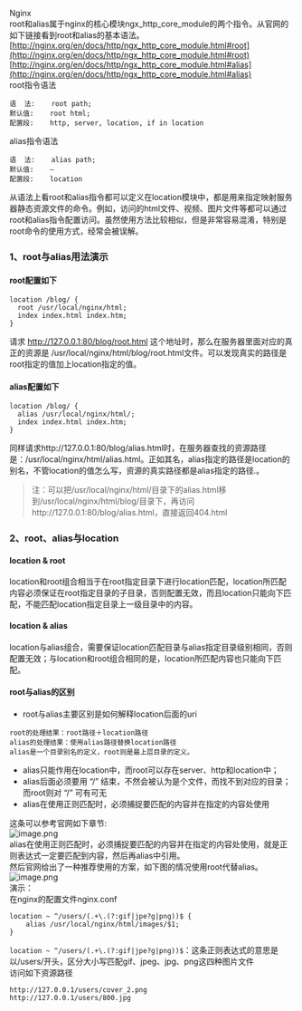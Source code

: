Nginx <br />root和alias属于nginx的核心模块ngx_http_core_module的两个指令。从官网的如下链接看到root和alias的基本语法。<br />[http://nginx.org/en/docs/http/ngx_http_core_module.html#root](http://nginx.org/en/docs/http/ngx_http_core_module.html#root)<br />[http://nginx.org/en/docs/http/ngx_http_core_module.html#alias](http://nginx.org/en/docs/http/ngx_http_core_module.html#alias)<br />root指令语法
```
语  法:    root path;
默认值:    root html;
配置段:    http, server, location, if in location
```
alias指令语法
```
语  法:    alias path;
默认值:    —
配置段:    location
```
从语法上看root和alias指令都可以定义在location模块中，都是用来指定映射服务器静态资源文件的命令。例如，访问的html文件、视频、图片文件等都可以通过root和alias指令配置访问。虽然使用方法比较相似，但是非常容易混淆，特别是root命令的使用方式，经常会被误解。
<a name="K5eIB"></a>
### 1、root与alias用法演示
<a name="aEETd"></a>
#### root配置如下
```nginx
location /blog/ {
  root /usr/local/nginx/html;
  index index.html index.htm;
}
```
请求 http://127.0.0.1:80/blog/root.html 这个地址时，那么在服务器里面对应的真正的资源是 /usr/local/nginx/html/blog/root.html文件。可以发现真实的路径是root指定的值加上location指定的值。
<a name="mPKcj"></a>
#### alias配置如下
```nginx
location /blog/ {
  alias /usr/local/nginx/html/;
  index index.html index.htm;
}
```
同样请求http://127.0.0.1:80/blog/alias.html时，在服务器查找的资源路径是：/usr/local/nginx/html/alias.html。正如其名，alias指定的路径是location的别名，不管location的值怎么写，资源的真实路径都是alias指定的路径.。
> 注：可以把/usr/local/nginx/html/目录下的alias.html移到/usr/local/nginx/html/blog/目录下，再访问http://127.0.0.1:80/blog/alias.html，直接返回404.html

<a name="663e0aac"></a>
### 2、root、alias与location
<a name="4OXhQ"></a>
#### location & root
location和root组合相当于在root指定目录下进行location匹配，location所匹配内容必须保证在root指定目录的子目录，否则配置无效，而且location只能向下匹配，不能匹配location指定目录上一级目录中的内容。
<a name="g5MMw"></a>
#### location & alias
location与alias组合，需要保证location匹配目录与alias指定目录级别相同，否则配置无效；与location和root组合相同的是，location所匹配内容也只能向下匹配。
<a name="khInZ"></a>
#### root与alias的区别

- root与alias主要区别是如何解释location后面的uri
```
root的处理结果：root路径＋location路径
alias的处理结果：使用alias路径替换location路径
alias是一个目录别名的定义，root则是最上层目录的定义。
```

- alias只能作用在location中，而root可以存在server、http和location中；
- alias后面必须要用 “/” 结束，不然会被认为是个文件，而找不到对应的目录；而root则对 “/” 可有可无
- alias在使用正则匹配时，必须捕捉要匹配的内容并在指定的内容处使用

这条可以参考官网如下章节:<br />![image.png](https://cdn.nlark.com/yuque/0/2020/png/396745/1600615723447-8646f69a-b378-497e-be3e-03215363f170.png#height=121&id=lkSeQ&originHeight=363&originWidth=2265&originalType=binary&ratio=1&rotation=0&showTitle=false&size=78037&status=done&style=shadow&title=&width=755)<br />alias在使用正则匹配时，必须捕捉要匹配的内容并在指定的内容处使用，就是正则表达式一定要匹配到内容，然后再alias中引用。<br />然后官网给出了一种推荐使用的方案，如下图的情况使用root代替alias。<br />![image.png](https://cdn.nlark.com/yuque/0/2020/png/396745/1600615781510-44ef2f9c-cf77-443c-9e37-7ac2b5245ed9.png#height=322&id=Bxbih&originHeight=965&originWidth=2263&originalType=binary&ratio=1&rotation=0&showTitle=false&size=159862&status=done&style=shadow&title=&width=754.3333333333334)<br />演示：<br />在nginx的配置文件nginx.conf
```nginx
location ~ ^/users/(.+\.(?:gif|jpe?g|png))$ {
    alias /usr/local/nginx/html/images/$1;
}
```
`location ~ ^/users/(.+\.(?:gif|jpe?g|png))$`：这条正则表达式的意思是以/users/开头，区分大小写匹配gif、jpeg、jpg、png这四种图片文件<br />访问如下资源路径
```http
http://127.0.0.1/users/cover_2.png
http://127.0.0.1/users/800.jpg
```
